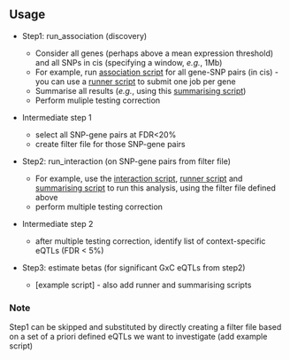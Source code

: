 ## Usage 

* Step1: run_association (discovery)
  *   Consider all genes (perhaps above a mean expression threshold) and all SNPs in cis (specifying a window, _e.g._, 1Mb)
  *   For example, run [association script](../usage/scripts/association_test_for_one_gene.py) for all gene-SNP pairs (in cis) - you can use a [runner script](../usage/scripts/run_associations.py) to submit one job per gene
  *   Summarise all results (_e.g._, using this [summarising script](scripts/summarising_associations.py))
  *   Perform muliple testing correction

* Intermediate step 1
  * select all SNP-gene pairs at FDR<20%
  * create filter file for those SNP-gene pairs

* Step2: run_interaction (on SNP-gene pairs from filter file)
  * For example, use the [interaction script](../usage/scripts/interaction_test_for_10_snp_gene_pairs.py), [runner script](../usage/scripts/run_interactions.py) and [summarising script](../usage/scripts/summarising_interactions.py) to run this analysis, using the filter file defined above
  * perform multiple testing correction

* Intermediate step 2
  * after multiple testing correction, identify list of context-specific eQTLs (FDR < 5%)

* Step3: estimate betas (for significant GxC eQTLs from step2)
  * [example script] - also add runner and summarising scripts


### Note

Step1 can be skipped and substituted by directly creating a filter file based on a set of a priori defined eQTLs we want to investigate (add example script)

<!-- ### (TODO: add workflow image) -->

